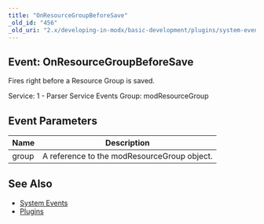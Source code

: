 ```yaml
---
title: "OnResourceGroupBeforeSave"
_old_id: "456"
_old_uri: "2.x/developing-in-modx/basic-development/plugins/system-events/onresourcegroupbeforesave"
---
```


## Event: OnResourceGroupBeforeSave

Fires right before a Resource Group is saved.

Service: 1 - Parser Service Events 
Group: modResourceGroup

## Event Parameters

| Name | Description |
|------|-------------|
| group | A reference to the modResourceGroup object. |
## See Also

- [System Events](developing-in-modx/basic-development/plugins/system-events "System Events")
- [Plugins](developing-in-modx/basic-development/plugins "Plugins")